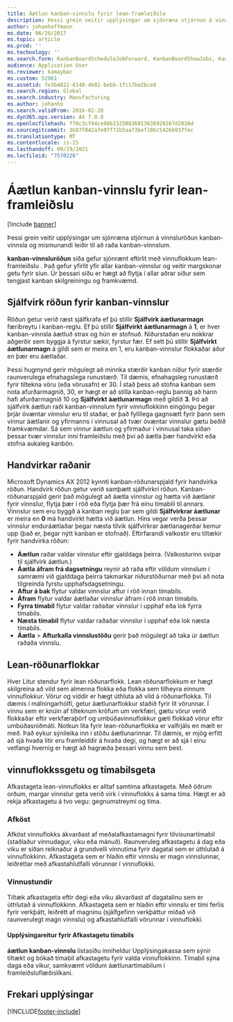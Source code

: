 ```yaml
---
title: Áætlun kanban-vinnslu fyrir lean-framleiðslu
description: Þessi grein veitir upplýsingar um sjónræna stjórnun á vinnsluröðun kanban-vinnsla og mismunandi leiðir til að raða kanban-vinnslum.
author: johanhoffmann
ms.date: 06/20/2017
ms.topic: article
ms.prod: ''
ms.technology: ''
ms.search.form: KanbanBoardScheduleJobForward, KanbanBoardShowJobs, KanbanJobSchedulingListPage
audience: Application User
ms.reviewer: kamaybac
ms.custom: 52961
ms.assetid: fe3b4822-6140-4b02-bebb-1fc17be2bce8
ms.search.region: Global
ms.search.industry: Manufacturing
ms.author: johanho
ms.search.validFrom: 2016-02-28
ms.dyn365.ops.version: AX 7.0.0
ms.openlocfilehash: f70c3cf44ce90b13250836013636920267d2016d
ms.sourcegitcommit: 3b87f042a7e97f72b5aa73bef186c5426b937fec
ms.translationtype: MT
ms.contentlocale: is-IS
ms.lasthandoff: 09/29/2021
ms.locfileid: "7570226"
---
```

# <a name="kanban-job-scheduling-for-lean-manufacturing"></a>Áætlun kanban-vinnslu fyrir lean-framleiðslu

[!include [banner](../includes/banner.md)]

Þessi grein veitir upplýsingar um sjónræna stjórnun á vinnsluröðun kanban-vinnsla og mismunandi leiðir til að raða kanban-vinnslum.  

**kanban-vinnsluröðun** síða gefur sjónrænt eftirlit með vinnuflokkum lean-framleiðslu . Það gefur yfirlit yfir allar kanban-vinnslur og veitir margskonar getu fyrir síun. Úr þessari síðu er hægt að flytja í allar aðrar síður sem tengjast kanban skilgreiningu og framkvæmd.

## <a name="automatic-scheduling-of-kanban-jobs"></a>Sjálfvirk röðun fyrir kanban-vinnslur
Röðun getur verið ræst sjálfkrafa ef þú stillir **Sjálfvirk áætlunarmagn** færibreytu í kanban-reglu. Ef þú stillir **Sjálfvirkt áætlunarmagn** á **1**, er hver kanban-vinnsla áætluð strax og hún er stofnuð. Niðurstaðan eru nokkrar aðgerðir sem byggja á fyrstur sækir, fyrstur fær. Ef sett þú stillir **Sjálfvirkt áætlunarmagn** á gildi sem er meira en 1, eru kanban-vinnslur flokkaðar áður en þær eru áætlaðar. 

Þessi hugmynd gerir mögulegt að minnka stærðir kanban niður fyrir stærðir raunverulega efnahagslega runustærð. Til dæmis, efnahagsleg runustærð fyrir tiltekna vöru (eða vörusafn) er 30. Í stað þess að stofna kanban sem nota afurðarmagnið, 30, er hægt er að stilla kanban-reglu þannig að hann hafi afurðarmagnið 10 og **Sjálfvirkt áætlunarmagn** með gildið **3**. Þó að sjálfvirk áætlun raði kanban-vinnslum fyrir vinnuflokkinn eingöngu  þegar þrjár óvæntar vinnslur eru til staðar, er það fyllilega gagnsætt fyrir þann sem vinnur áætlanir og yfirmanns í vinnusal að tvær óvæntar vinnslur gætu beðið framkvæmdar. Sá sem vinnur áætlun og yfirmaður í vinnusal taka síðan þessar tvær vinnslur inní framleiðslu með því að áætla þær handvirkt eða stofna aukaleg kanbön.

## <a name="manual-scheduling"></a>Handvirkar raðanir
Microsoft Dynamics AX 2012 kynnti kanban-röðunarspjald fyrir handvirka röðun. Handvirk röðun getur verið samþætt sjálfvirkri röðun. Kanban-röðunarspjald gerir það mögulegt að áætla vinnslur og hætta við áætlanir fyrir vinnslur, flytja þær í röð eða flytja þær frá einu tímabili til annars. Vinnslur sem eru byggð á kanban reglu þar sem gildi **Sjálfvirkrar áætlunar** er meira en **0** má handvirkt hætta við áætlun. Hins vegar verða þessar vinnslur enduráætlaðar  þegar næsta tilvik sjálfvirkrar áætlanagerðar kemur upp (það er, þegar nýtt kanban er stofnað). Eftirfarandi valkostir eru tiltækir fyrir handvirka röðun:

-   **Áætlun** raðar valdar vinnslur eftir gjalddaga þeirra. (Valkosturinn svipar til sjálfvirk áætlun.)
-   **Áætla áfram frá dagsetningu** reynir að raða eftir völdum vinnslum í samræmi við gjalddaga þeirra takmarkar niðurstöðurnar með því að nota tilgreinda fyrstu upphafsdagsetningu.
-   **Aftur á bak** flytur valdar vinnslur aftur í röð innan tímabils.
-   **Áfram** flytur valdar áætlaðar vinnslur áfram í röð innan tímabils.
-   **Fyrra tímabil** flytur valdar raðaðar vinnslur í upphaf eða lok fyrra tímabils.
-   **Næsta tímabil** flytur valdar raðaðar vinnslur í upphaf eða lok næsta tímabils.
-   **Áætla** &gt; **Afturkalla vinnslustöðu** gerir það mögulegt að taka úr áætlun raðaða vinnslu.

## <a name="lean-scheduling-groups"></a>Lean-röðunarflokkar
Hver Litur stendur fyrir lean röðunarflokk. Lean röðunarflokkum er hægt skilgreina að vild sem almenna flokka eða flokka sem tilheyra einnum vinnuflokkur. Vörur og víddir er hægt úthluta að vild á röðunarflokka. Til dæmis í málningarhólfi, getur áætlunarflokkur staðið fyrir lit vörunnar. Í vinnu sem er knúin af tilteknum kröfum um verkfæri, gætu vörur verið flokkaðar eftir verkfæraþörf og umbúðavinnuflokkur gæti flokkað vörur eftir umbúðasniðmáti. Notkun lita fyrir lean-röðunarflokka er valfrjáls en mælt er með. Það eykur sýnileika inn í stöðu áætlunarinnar. Til dæmis, er mjög erfitt að sjá hvaða litir eru framleiddir á hvaða degi, og hægt er að sjá í einu vetfangi hvernig er hægt að hagræða þessari vinnu sem best.

## <a name="work-cell-capacity-and-period-capacity"></a>vinnuflokkssgetu og tímabilsgeta
Afkastageta lean-vinnuflokks er alltaf samtíma afkastageta. Með öðrum orðum, margar vinnslur geta verið virk í vinnuflokks á sama tíma. Hægt er að rekja afkastagetu á tvo vegu: gegnumstreymi og tíma.

### <a name="throughput"></a>Afköst

Afköst vinnuflokks ákvarðast af meðalafkastamagni fyrir tilvísunartímabil (staðlaður vinnudagur, viku eða mánuð). Raunveruleg afkastagetu á dag eða viku er síðan reiknaður á grundvelli vinnutíma fyrir dagatal sem er úthlutað á vinnuflokkinn. Afkastageta sem er hlaðin eftir vinnslu er magn vinnslunnar, leiðréttar með afkastahlutfalli vörunnar í vinnuflokki.

### <a name="hours"></a>Vinnustundir

Tiltæk afkastageta eftir degi eða viku ákvarðast af dagatalinu sem er úthlutað á vinnuflokkinn. Afkastageta sem er hlaðin eftir vinnslu er tími ferlis fyrir verkþátt, leiðrétt af magninu (sjálfgefinn verkþáttur miðað við raunverulegt magn vinnslu) og afkastahlutfalli vörunnar í vinnuflokki.

#### <a name="period-capacity-factbox"></a>Upplýsingareitur fyrir Afkastagetu tímabils

**áætlun kanban-vinnslu** listasíðu inniheldur Upplýsingakassa sem sýnir tiltækt og bókað tímabil afkastagetu fyrir valda vinnuflokkinn. Tímabil sýna daga eða vikur, samkvæmt völdum áætlunartímabilum í framleiðsluflæðislíkani.

## <a name="additional-resources"></a>Frekari upplýsingar





[!INCLUDE[footer-include](../../includes/footer-banner.md)]